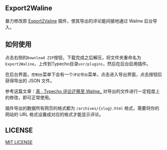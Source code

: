 ## Export2Waline
暴力修改原 [Export2Valine](https://github.com/lizheming/typecho-export-valine) 插件，使其导出的评论能间接地通过 Waline 后台导入。

## 如何使用

点击右侧的`Download ZIP`按钮，下载完成之后解压，将文件夹重命名为`Export2Waline`，上传到Typecho目录`usr/plugins`，然后在后台启用插件。

在后台界面，`控制台`菜单下会有一个`评论导出`菜单，点击进入导出界面，点击按钮后获得导出的 JSON 文件。

参考这篇文章：[真 · Typecho 评论迁移至 Waline_](https://wiki.himiku.com/archives/typecho-export-to-waline.html) 对导出的文件进行一定程度上的修改，即可正常使用。

插件导出的数据所有网页的格式都为 `/archives/{slug}.html` 格式，需要将你的网站的 URL 格式设置成对应的格式才能显示评论。

## LICENSE

[MIT LICENSE](https://github.com/mikusaa/Typecho-Export2Waline/blob/master/LICENSE)

